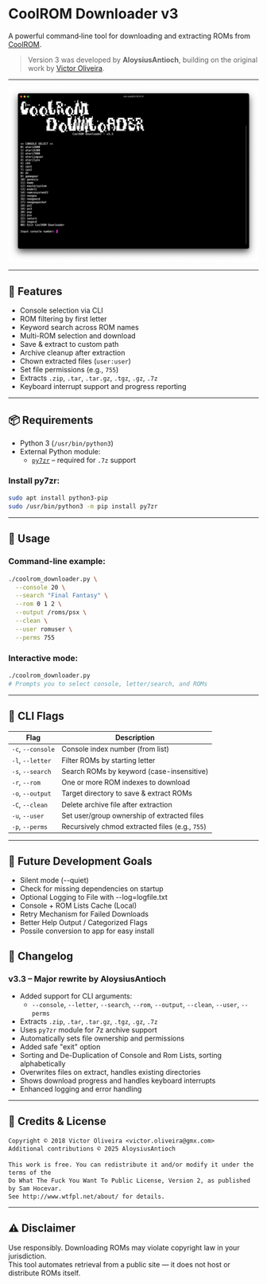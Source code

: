 # CoolROM Downloader v3

A powerful command‑line tool for downloading and extracting ROMs from [CoolROM](http://coolrom.com.au).

> Version 3 was developed by **AloysiusAntioch**, building on the original work by [Victor Oliveira](https://github.com/victor-oliveira1/coolrom_downloader).

---

![Screenshot](https://raw.githubusercontent.com/aloysiusantioch/coolrom_downloader_v3/refs/heads/master/coolromv3_downloader.png)

---

## 🧮 Features

- Console selection via CLI
- ROM filtering by first letter
- Keyword search across ROM names
- Multi-ROM selection and download
- Save & extract to custom path
- Archive cleanup after extraction
- Chown extracted files (`user:user`)
- Set file permissions (e.g., `755`)
- Extracts `.zip`, `.tar`, `.tar.gz`, `.tgz`, `.gz`, `.7z`
- Keyboard interrupt support and progress reporting

---

## 📦 Requirements

- Python 3 (`/usr/bin/python3`)
- External Python module:
  - [`py7zr`](https://pypi.org/project/py7zr/) – required for `.7z` support

### Install py7zr:

```bash
sudo apt install python3-pip
sudo /usr/bin/python3 -m pip install py7zr
```

---

## 🚀 Usage

### Command-line example:

```bash
./coolrom_downloader.py \
  --console 20 \
  --search "Final Fantasy" \
  --rom 0 1 2 \
  --output /roms/psx \
  --clean \
  --user romuser \
  --perms 755
```

### Interactive mode:

```bash
./coolrom_downloader.py
# Prompts you to select console, letter/search, and ROMs
```

---

## 🧰 CLI Flags

| Flag              | Description                                           |
|-------------------|-------------------------------------------------------|
| `-c`, `--console` | Console index number (from list)                      |
| `-l`, `--letter`  | Filter ROMs by starting letter                        |
| `-s`, `--search`  | Search ROMs by keyword (case-insensitive)             |
| `-r`, `--rom`     | One or more ROM indexes to download                   |
| `-o`, `--output`  | Target directory to save & extract ROMs               |
| `-C`, `--clean`   | Delete archive file after extraction                  |
| `-u`, `--user`    | Set user/group ownership of extracted files           |
| `-p`, `--perms`   | Recursively chmod extracted files (e.g., `755`)       |

---

## 📜 Future Development Goals
- Silent mode (--quiet)
- Check for missing dependencies on startup
- Optional Logging to File with --log=logfile.txt
- Console + ROM Lists Cache (Local)
- Retry Mechanism for Failed Downloads
- Better Help Output / Categorized Flags
- Possile conversion to app for easy install


## 🔮 Changelog

### v3.3 – Major rewrite by **AloysiusAntioch**

- Added support for CLI arguments:
  - `--console`, `--letter`, `--search`, `--rom`, `--output`, `--clean`, `--user`, `--perms`
- Extracts `.zip`, `.tar`, `.tar.gz`, `.tgz`, `.gz`, `.7z`
- Uses `py7zr` module for 7z archive support
- Automatically sets file ownership and permissions
- Added safe "exit" option
- Sorting and De-Duplication of Console and Rom Lists, sorting alphabetically
- Overwrites files on extract, handles existing directories
- Shows download progress and handles keyboard interrupts
- Enhanced logging and error handling

---

## 👥 Credits & License

```
Copyright © 2018 Victor Oliveira <victor.oliveira@gmx.com>
Additional contributions © 2025 AloysiusAntioch

This work is free. You can redistribute it and/or modify it under the terms of the
Do What The Fuck You Want To Public License, Version 2, as published by Sam Hocevar.
See http://www.wtfpl.net/about/ for details.
```

---

## ⚠️ Disclaimer

Use responsibly. Downloading ROMs may violate copyright law in your jurisdiction.  
This tool automates retrieval from a public site — it does not host or distribute ROMs itself.
